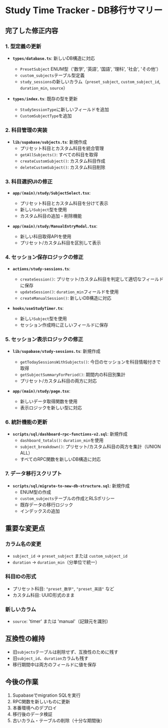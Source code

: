 # Study Time Tracker - DB移行サマリー

## 完了した修正内容

### 1. 型定義の更新
- **`types/database.ts`**: 新しいDB構造に対応
  - `PresetSubject` ENUM型（'数学', '英語', '国語', '理科', '社会', 'その他'）
  - `custom_subjects`テーブル型定義
  - `study_sessions`の新しいカラム（`preset_subject`, `custom_subject_id`, `duration_min`, `source`）

- **`types/index.ts`**: 既存の型を更新
  - `StudySessionType`に新しいフィールドを追加
  - `CustomSubjectType`を追加

### 2. 科目管理の実装
- **`lib/supabase/subjects.ts`**: 新規作成
  - プリセット科目とカスタム科目を統合管理
  - `getAllSubjects()`: すべての科目を取得
  - `createCustomSubject()`: カスタム科目作成
  - `deleteCustomSubject()`: カスタム科目削除

### 3. 科目選択UIの修正
- **`app/(main)/study/SubjectSelect.tsx`**: 
  - プリセット科目とカスタム科目を分けて表示
  - 新しい`Subject`型を使用
  - カスタム科目の追加・削除機能

- **`app/(main)/study/ManualEntryModal.tsx`**:
  - 新しい科目取得APIを使用
  - プリセット/カスタム科目を区別して表示

### 4. セッション保存ロジックの修正
- **`actions/study-sessions.ts`**:
  - `createSession()`: プリセット/カスタム科目を判定して適切なフィールドに保存
  - `updateSession()`: `duration_min`フィールドを使用
  - `createManualSession()`: 新しいDB構造に対応

- **`hooks/useStudyTimer.ts`**:
  - 新しい`Subject`型を使用
  - セッション作成時に正しいフィールドに保存

### 5. セッション表示ロジックの修正
- **`lib/supabase/study-sessions.ts`**: 新規作成
  - `getTodaySessionsWithSubjects()`: 今日のセッションを科目情報付きで取得
  - `getSubjectSummaryForPeriod()`: 期間内の科目別集計
  - プリセット/カスタム科目の両方に対応

- **`app/(main)/study/page.tsx`**:
  - 新しいデータ取得関数を使用
  - 表示ロジックを新しい型に対応

### 6. 統計機能の更新
- **`scripts/sql/dashboard-rpc-functions-v2.sql`**: 新規作成
  - `dashboard_totals()`: `duration_min`を使用
  - `subject_breakdown()`: プリセット/カスタム科目の両方を集計（UNION ALL）
  - すべてのRPC関数を新しいDB構造に対応

### 7. データ移行スクリプト
- **`scripts/sql/migrate-to-new-db-structure.sql`**: 新規作成
  - ENUM型の作成
  - `custom_subjects`テーブルの作成とRLSポリシー
  - 既存データの移行ロジック
  - インデックスの追加

## 重要な変更点

### カラム名の変更
- `subject_id` → `preset_subject` または `custom_subject_id`
- `duration` → `duration_min`（分単位で統一）

### 科目IDの形式
- プリセット科目: `"preset_数学"`, `"preset_英語"` など
- カスタム科目: UUID形式のまま

### 新しいカラム
- `source`: 'timer' または 'manual'（記録元を識別）

## 互換性の維持
- 旧`subjects`テーブルは削除せず、互換性のために残す
- 旧`subject_id`、`duration`カラムも残す
- 移行期間中は両方のフィールドに値を保存

## 今後の作業
1. Supabaseでmigration SQLを実行
2. RPC関数を新しいものに更新
3. 本番環境へのデプロイ
4. 移行後のデータ検証
5. 古いカラム・テーブルの削除（十分な期間後）
